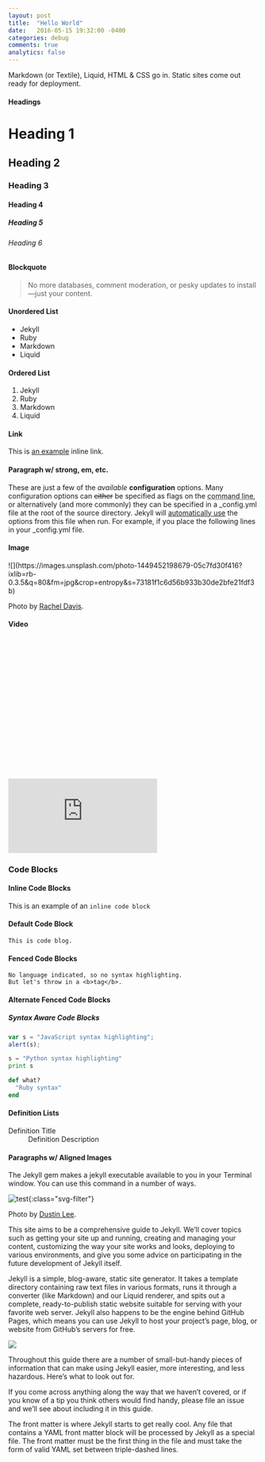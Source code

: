 ```yaml
---
layout: post
title:  "Hello World"
date:   2016-05-15 19:32:00 -0400
categories: debug
comments: true
analytics: false
---
```


Markdown (or Textile), Liquid, HTML & CSS go in. Static sites come out ready for deployment.
<!--more-->

#### Headings

# Heading 1

## Heading 2

### Heading 3

#### Heading 4

##### Heading 5

###### Heading 6

#### Blockquote

> No more databases, comment moderation, or pesky updates to install—just your content.


#### Unordered List

*   Jekyll
*   Ruby
*   Markdown
*   Liquid

#### Ordered List

1.  Jekyll
2.  Ruby
3.  Markdown
4.  Liquid

#### Link

This is [an example](http://example.com/ "Title") inline link.

#### Paragraph w/ strong, em, etc.

These are just a few of the _available_ **configuration** options. Many configuration options can ~~either~~ be specified as flags on the <abbr title="Command Line Tool">command line</abbr>, or alternatively (and more commonly) they can be specified in a _config.yml file at the root of the source directory. Jekyll will [automatically use](http://joro.me/) the options from this file when run. For example, if you place the following lines in your _config.yml file.

#### Image

<div markdown="block">![](https://images.unsplash.com/photo-1449452198679-05c7fd30f416?ixlib=rb-0.3.5&q=80&fm=jpg&crop=entropy&s=73181f1c6d56b933b30de2bfe21fdf3b)</div>

Photo by [Rachel Davis](https://unsplash.com/rmaedavis).

#### Video

<div class="fluid-width-video-wrapper" style="padding-top: 56.25%;"><iframe src="https://www.youtube.com/embed/iWowJBRMtpc" frameborder="0" allowfullscreen="" name="fitvid0"></iframe></div>

### Code Blocks

#### Inline Code Blocks

This is an example of an `inline code block`

#### Default Code Block

```
This is code blog.

```

#### Fenced Code Blocks

```
No language indicated, so no syntax highlighting. 
But let's throw in a <b>tag</b>.
```

#### Alternate Fenced Code Blocks

##### Syntax Aware Code Blocks

~~~ javascript
var s = "JavaScript syntax highlighting";
alert(s);
~~~
 
~~~ python
s = "Python syntax highlighting"
print s
~~~

~~~ ruby
def what?
  "Ruby syntax"
end
~~~

#### Definition Lists

<dl>

<dt>Definition Title</dt>

<dd>Definition Description</dd>

</dl>

#### Paragraphs w/ Aligned Images

The Jekyll gem makes a jekyll executable available to you in your Terminal window. You can use this command in a number of ways.

![test](https://images.unsplash.com/photo-1432821596592-e2c18b78144f?ixlib=rb-0.3.5&q=80&fm=jpg&crop=entropy&s=3f9c78df0edb464244bbabb04d1797d8){:class="svg-filter"}

Photo by [Dustin Lee](https://unsplash.com/dustinlee).


This site aims to be a comprehensive guide to Jekyll. We’ll cover topics such as getting your site up and running, creating and managing your content, customizing the way your site works and looks, deploying to various environments, and give you some advice on participating in the future development of Jekyll itself.

Jekyll is a simple, blog-aware, static site generator. It takes a template directory containing raw text files in various formats, runs it through a converter (like Markdown) and our Liquid renderer, and spits out a complete, ready-to-publish static website suitable for serving with your favorite web server. Jekyll also happens to be the engine behind GitHub Pages, which means you can use Jekyll to host your project’s page, blog, or website from GitHub’s servers for free.

![](https://images.unsplash.com/photo-1442037025225-e1cffaa2dc23?ixlib=rb-0.3.5&q=80&fm=jpg&crop=entropy&s=7fe04b68b0cb123bf568c6951c14b177)

Throughout this guide there are a number of small-but-handy pieces of information that can make using Jekyll easier, more interesting, and less hazardous. Here’s what to look out for.

If you come across anything along the way that we haven’t covered, or if you know of a tip you think others would find handy, please file an issue and we’ll see about including it in this guide.

The front matter is where Jekyll starts to get really cool. Any file that contains a YAML front matter block will be processed by Jekyll as a special file. The front matter must be the first thing in the file and must take the form of valid YAML set between triple-dashed lines.

